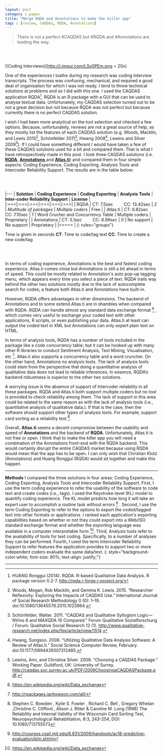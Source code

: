 ```yaml
---
layout: post
category : pages
title: "Merge RQDA and Annotations to make the killer app"
tags : [review, CAQDAS, RQDA, Annotations]
---
```





> There is not a perfect #CAQDAS but #RQDA and #Annotations are leading the way.

<br><br>  

![Coding Interviews](http://i.imgur.com/LSv0PEm.png = 20x)

One of the experiences I loathe during my research was coding interview transcripts. The process was confusing, mechanical, and required a good deal of organisation for which I was not ready. I tend to throw technical solutions at problems and so I did with this one. I used the CAQDAS application RQDA[^rqda]. RQDA is an R package with a GUI that can be used to analyse textual data.  Unfortunately, my CAQDAS selection turned out to be not a great decision but not because RQDA was not perfect but because currently there is no perfect CAQDAS solution.

I wish I had been more analytical on the tool selection and checked a few options. Because, unfortunately, reviews are not a great source of help, as they mostly list the features of each CAQDAS solution (e.g. Woods, Macklin, and Lewis 2015[^woods], Schönfelder 2011[^scho], Hwang 2008[^hwang], Lewins and Silver 2009[^lewis]). If I could have something different I would have taken a few of these CAQDAS solutions used for a bit and compared them. That is what I have retrospectively made in this post. I took three CAQDAS solutions (i.e. [**RQDA**](http://rqda.r-forge.r-project.org/), [**Annotations** ](http://www.annotationsapp.com/)and [**Atlas.ti**](http://atlasti.com/)) and compared them in four simple aspects: Coding Experience, Coding Exporting, Analysis Tools and Intercoder Reliability Support. The results are in the table below:

<br><br>    

|---
| **Solution** | **Coding Experience** | **Coding Exporting** | **Analysis Tools** | **Inter-coder Reliability Support** | **License** |
|:===|:===|:===|:===|:===|:===|
| RQDA | CT:  7.5sec &nbsp; &nbsp;  &nbsp; &nbsp;  CC: 13.42sec | *2* | *Multitude of packages* | *Multiple coders* | Free |
| Atlas.ti | CT:  6.82sec  &nbsp; &nbsp;  &nbsp; &nbsp;  CC: 7.10sec | 1 | Word Crucher and Concurrency Table  | Multiple coders | Proprietary |
| Annotations | CT:  *5.1sec*  &nbsp; &nbsp;  &nbsp; &nbsp;   CC:  *6.99sec* | 0 | No support | No support | Proprietary |
|=====
|
{: rules="groups"}

Time is   given in seconds
**CT**: Time   to code/tag text
**CC**: Time   to create a new code/tag


<br><br>


In terms of coding experience, Annotations is the best and fastest coding experience. Atlas.ti comes close but Annotations is still a bit ahead in terms of speed. This could be mostly related to Annotation's auto pop-up tagging menu, which appears every time you select a piece of text. RQDA trails way behind the other two solutions mostly due to the lack of autocomplete search for codes; a feature both Atlas.ti and Annotations have built-in.

However, RQDA offers advantages in other dimensions. The backend of Annotations and to some extend Atlas.ti are in shambles when compared with RQDA. RQDA can handle almost any standard data exchange format [^formats] , which comes very useful to exchange your coded text with other applications, R scripts, or even publishing your data. Atlas.ti at least can output the coded text in XML but Annotations can only expert plain text on HTML.

In terms of analysis tools, RQDA has a number of tools included in the package like a code concurrency table; but it can be hooked up with many other R libraries to conduct Sentiment Analysis, Text Mining, Visualisation, etc [^rpack]. Atlas.ti also supports a concurrency table and a word cruncher. On the other hand, Annotations no analysis tools. The lack of analysis tools could stem from the perspective that doing a quantitative analysis of qualitative data does not lead to reliable inferences. In essence, RQDA’s backend robustness is superior to the other two solutions.

A worrying issue is the absence of support of Intercoder reliability in all these packages. RQDA and Atlas.ti both support multiple coders but no tool is provided to check reliability among them. The lack of support in this area could be related to the same reason as with the lack of analysis tools (i.e., quantitative analysis of qualitative data.). If that is the case, then the software should support other types of analysis tools. For example, support card sorting as a reliability test [^cards].

Overall, **Atlas.ti** seems a decent compromise between the usability and speed of **Annotations** and the backend of **RQDA**. Unfortunately, Atlas.ti is not free or open. I think that to make the killer app you will need a combination of the Annotations front-end with the RQDA backend. This would certainly disrupt the entire CAQDAS market because using RQDA would mean that the app has to be open. I can only wish that Christian Klutz (Annotations) and Huang Ronggui (RQDA) would sit together and make this happen.


-------


**Methods**
I compared the three solutions in four areas: Coding Experience, Coding Exporting, Analysis Tools and Intercoder Reliability Support. First, I use the term coding experience to refer the usability of the software to code text and create codes (i.e., tags). I used the Keystroke-level (KL) model to quantify coding experience. The KL model predicts how long it will take an expert user to accomplish a routine task without errors [^klm] . Second, I use the term Coding Exporting to refer to the options to export the coded/tagged text into other formats or applications. I ranked each application's exporting capabilities based on whether or not they could export into a Web/ISO standard exchange format and whether the exporting language was available in a computer interpretable form [^formats]. Third, Analysis tools refer to the availability of tools for text coding. Specifically, to a number of analyses they can be performed. Fourth, I used the term Intercoder Reliability Support to refer features the application provides to support two or more independent coders  evaluate the same data/text.
{: style="background-color:white; font-size: 80%; text-align: justify;"}


-----------

[^woods]:  Woods, Megan, Rob Macklin, and Gemma K. Lewis. 2015. “Researcher Reflexivity: Exploring the Impacts of CAQDAS Use.” International Journal of Social Research Methodology 0 (0): 1–19. doi:10.1080/13645579.2015.1023964.
[^klm]:http://courses.csail.mit.edu/6.831/2009/handouts/ac18-predictive-evaluation/klm.shtml
[^hwang]: Hwang, Sungsoo. 2008. “Utilizing Qualitative Data Analysis Software: A Review of Atlas.ti.” Social Science Computer Review, February. doi:10.1177/0894439307312485.
[^lewis]: Lewins, Ann, and Christina Silver. 2009. “Choosing a CAQDAS Package.” Working Paper. Guildford, UK: University of Surrey. http://caqdas.soc.surrey.ac.uk/PDF/2009ChoosingaCAQDASPackage.pdf.
[^scho]: Schönfelder, Walter. 2011. “CAQDAS and Qualitative Syllogism Logic—NVivo 8 and MAXQDA 10 Compared.” Forum Qualitative Sozialforschung / Forum: Qualitative Social Research 12 (1). http://www.qualitative-research.net/index.php/fqs/article/view/1514.
[^rqda]: HUANG Ronggui (2014). RQDA: R-based Qualitative Data Analysis. R package version 0.2-7. http://rqda.r-forge.r-project.org/
[^cards]: Stephen C. Bowden , Kylie S. Fowler , Richard C. Bell , Gregory Whelan ,Christine C. Clifford , Alison J. Ritter & Caroline M. Long (1998) The Reliability and Internal Validity of the Wisconsin Card Sorting Test, Neuropsychological Rehabilitation, 8:3, 243-254, DOI: 10.1080/713755573
[^formats]: https://en.wikipedia.org/wiki/Data_exchange
[^rpack]: http://rpackages.ianhowson.com/all/
